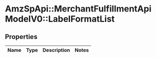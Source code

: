 # AmzSpApi::MerchantFulfillmentApiModelV0::LabelFormatList

## Properties
Name | Type | Description | Notes
------------ | ------------- | ------------- | -------------

